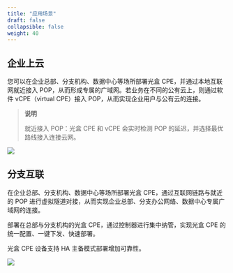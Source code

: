 ```yaml
---
title: "应用场景"
draft: false
collapsible: false
weight: 40
---
```


## 企业上云

您可以在企业总部、分支机构、数据中心等场所部署光盒 CPE，并通过本地互联网就近接入 POP，从而形成专属的广域网。若业务在不同的公有云上，则通过软件 vCPE（virtual CPE）接入 POP，从而实现企业用户与公有云的连接。

> **说明**
>
> 就近接入 POP：光盒 CPE 和 vCPE 会实时检测 POP 的延迟，并选择最优路线接入连接云网。

![](../../_images/enterprise_cloud.png)

## 分支互联

在企业总部、分支机构、数据中心等场所部署光盒 CPE，通过互联网链路与就近的 POP 进行虚拟隧道对接，从而实现企业总部、分支办公网络、数据中心专属广域网的连接。

部署在总部与分支机构的光盒 CPE，通过控制器进行集中纳管，实现光盒 CPE 的统一配置、一键下发、快速部署。

光盒 CPE 设备支持 HA 主备模式部署增加可靠性。

![](../../_images/branch_interconnection.png)



